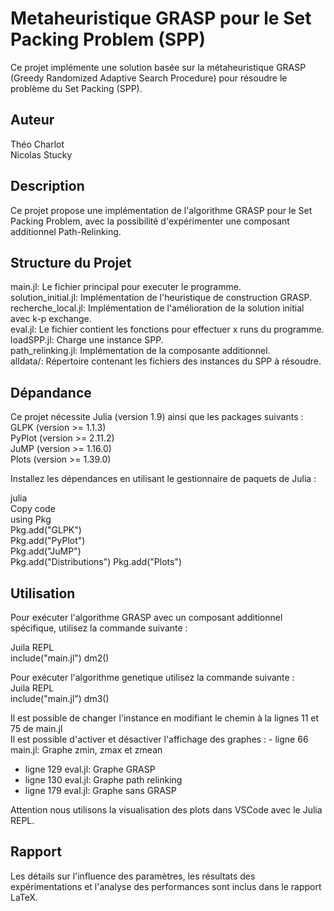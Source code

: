# Metaheuristique GRASP pour le Set Packing Problem (SPP)
Ce projet implémente une solution basée sur la métaheuristique GRASP (Greedy Randomized Adaptive Search Procedure) pour résoudre le problème du Set Packing (SPP).

## Auteur
Théo Charlot  
Nicolas Stucky  
  
## Description
Ce projet propose une implémentation de l'algorithme GRASP pour le Set Packing Problem, avec la possibilité d'expérimenter une composant additionnel Path-Relinking.  

## Structure du Projet
main.jl: Le fichier principal pour executer le programme.  
solution_initial.jl: Implémentation de l'heuristique de construction GRASP.  
recherche_local.jl: Implémentation de l'amélioration de la solution initial avec k-p exchange.  
eval.jl: Le fichier contient les fonctions pour effectuer x runs du programme.  
loadSPP.jl: Charge une instance SPP.  
path_relinking.jl: Implémentation de la composante additionnel.  
alldata/: Répertoire contenant les fichiers des instances du SPP à résoudre.  

## Dépandance
Ce projet nécessite Julia (version 1.9) ainsi que les packages suivants :  
GLPK (version >= 1.1.3)  
PyPlot (version >= 2.11.2)  
JuMP (version >= 1.16.0)  
Plots (version >= 1.39.0)  

Installez les dépendances en utilisant le gestionnaire de paquets de Julia :  
  
julia  
Copy code  
using Pkg  
Pkg.add("GLPK")  
Pkg.add("PyPlot")  
Pkg.add("JuMP")  
Pkg.add("Distributions")
Pkg.add("Plots")  

## Utilisation
Pour exécuter l'algorithme GRASP avec un composant additionnel spécifique, utilisez la commande suivante :  
  
Juila REPL  
include("main.jl")
dm2()

Pour exécuter l'algorithme genetique utilisez la commande suivante :  
Juila REPL  
include("main.jl")
dm3()

Il est possible de changer l'instance en modifiant le chemin à la lignes 11 et 75 de main.jl  
Il est possible d'activer et désactiver l'affichage des graphes : - ligne 66 main.jl: Graphe zmin, zmax et zmean  
- ligne 129 eval.jl: Graphe GRASP  
- ligne 130 eval.jl: Graphe path relinking  
- ligne 179 eval.jl: Graphe sans GRASP  

Attention nous utilisons la visualisation des plots dans VSCode avec le Julia REPL.
  
## Rapport
Les détails sur l'influence des paramètres, les résultats des expérimentations et l'analyse des performances sont inclus dans le rapport LaTeX.  
  
